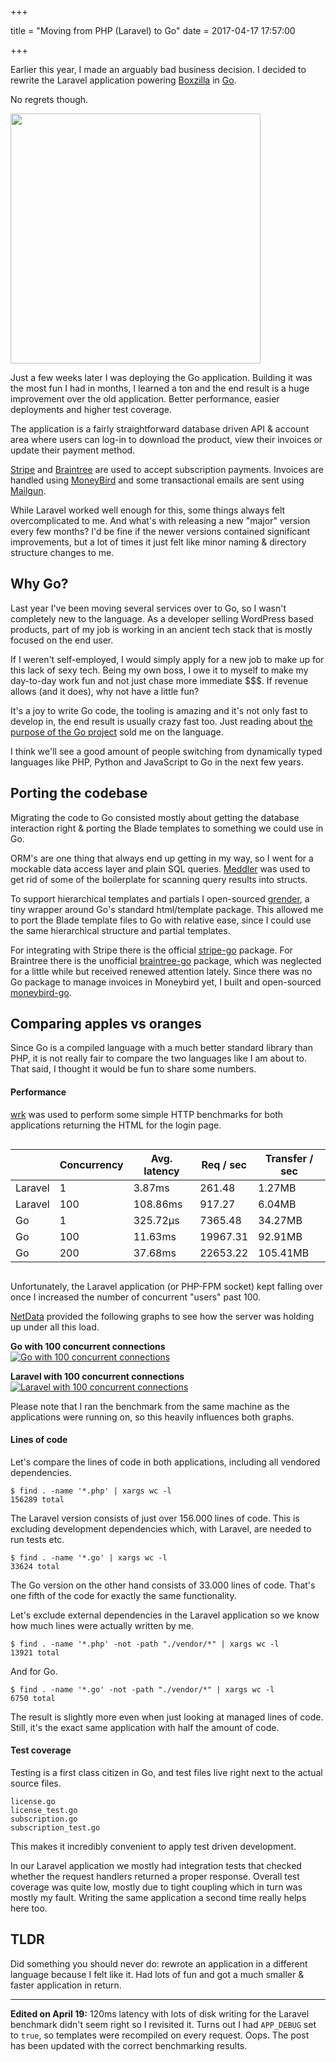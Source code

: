+++

title = "Moving from PHP (Laravel) to Go"
date = 2017-04-17 17:57:00

+++

Earlier this year, I made an arguably bad business decision. I decided to rewrite the Laravel application powering [Boxzilla](https://my.boxzillaplugin.com/) in [Go](https://golang.org/). 

No regrets though. 

<img style="height: 400px; width: auto;" class="small-margin" src="/media/2017/2017-04-boxzilla-platform.jpg">

Just a few weeks later I was deploying the Go application. Building it was the most fun I had in months, I learned a ton and the end result is a huge improvement over the old application. Better performance, easier deployments and higher test coverage. 

The application is a fairly straightforward database driven API & account area where users can log-in to download the product, view their invoices or update their payment method.

[Stripe](https://stripe.com/) and [Braintree](https://www.braintreepayments.com/) are used to accept subscription payments. Invoices are handled using [MoneyBird](https://www.moneybird.com/) and some transactional emails are sent using [Mailgun](https://www.mailgun.com/).

While Laravel worked well enough for this, some things always felt overcomplicated to me. And what's with releasing a new "major" version every few months? I'd be fine if the newer versions contained significant improvements, but a lot of times it just felt like minor naming & directory structure changes to me. 

## Why Go?

Last year I've been moving several services over to Go, so I wasn't completely new to the language. As a developer selling WordPress based products, part of my job is working in an ancient tech stack that is mostly focused on the end user.

If I weren't self-employed, I would simply apply for a new job to make up for this lack of sexy tech. Being my own boss, I owe it to myself to make my day-to-day work fun and not just chase more immediate $$$. If revenue allows (and it does), why not have a little fun?

It's a joy to write Go code, the tooling is amazing and it's not only fast to develop in, the end result is usually crazy fast too. Just reading about [the purpose of the Go project](https://golang.org/doc/faq#What_is_the_purpose_of_the_project) sold me on the language. 

I think we'll see a good amount of people switching from dynamically typed languages like PHP, Python and JavaScript to Go in the next few years.

## Porting the codebase

Migrating the code to Go consisted mostly about getting the database interaction right & porting the Blade templates to something we could use in Go. 

ORM's are one thing that always end up getting in my way, so I went for a mockable data access layer and plain SQL queries. [Meddler](https://github.com/russross/meddler) was used to get rid of some of the boilerplate for scanning query results into structs.

To support hierarchical templates and partials I open-sourced [grender](https://github.com/dannyvankooten/grender), a tiny wrapper around Go's standard html/template package. This allowed me to port the Blade template files to Go with relative ease, since I could use the same hierarchical structure and partial templates.

For integrating with Stripe there is the official [stripe-go](https://github.com/stripe/stripe-go) package. For Braintree there is the unofficial [braintree-go](https://github.com/lionelbarrow/braintree-go) package, which was neglected for a little while but received renewed attention lately. Since there was no Go package to manage invoices in Moneybird yet, I built and open-sourced [moneybird-go](https://github.com/dannyvankooten/moneybird-go).

## Comparing apples vs oranges

Since Go is a compiled language with a much better standard library than PHP, it is not really fair to compare the two languages like I am about to. That said, I thought it would be fun to share some numbers.

#### Performance

[wrk](https://github.com/wg/wrk) was used to perform some simple HTTP benchmarks for both applications returning the HTML for the login page. 

<div style="overflow-x: auto;">

| | Concurrency | Avg. latency  | Req / sec   | Transfer / sec  |
|---|---|---|---|---|
| Laravel | 1  | 3.87ms | 261.48 | 1.27MB |
| Laravel | 100 | 108.86ms | 917.27 | 6.04MB |
| Go | 1 | 325.72μs | 7365.48 | 34.27MB |
| Go | 100 | 11.63ms | 19967.31 | 92.91MB |
| Go | 200 | 37.68ms | 22653.22 | 105.41MB | 

</div>

Unfortunately, the Laravel application (or PHP-FPM socket) kept falling over once I increased the number of concurrent "users" past 100.

[NetData](https://my-netdata.io/) provided the following graphs to see how the server was holding up under all this load. 

**Go with 100 concurrent connections**
[![Go with 100 concurrent connections](/media/2017/2017-benchmark-go-c100.jpg)](/media/2017/2017-benchmark-go-c100.jpg)

**Laravel with 100 concurrent connections**
[![Laravel with 100 concurrent connections](/media/2017/2017-benchmark-laravel-c100.jpg)](/media/2017/2017-benchmark-laravel-c100.jpg)

Please note that I ran the benchmark from the same machine as the applications were running on, so this heavily influences both graphs. 

#### Lines of code

Let's compare the lines of code in both applications, including all vendored dependencies.

```
$ find . -name '*.php' | xargs wc -l
156289 total
```

The Laravel version consists of just over 156.000 lines of code. This is excluding development dependencies which, with Laravel, are needed to run tests etc.

```
$ find . -name '*.go' | xargs wc -l
33624 total
```

The Go version on the other hand consists of 33.000 lines of code. That's one fifth of the code for exactly the same functionality.

Let's exclude external dependencies in the Laravel application so we know how much lines were actually written by me. 

```
$ find . -name '*.php' -not -path "./vendor/*" | xargs wc -l
13921 total
```

And for Go.

```
$ find . -name '*.go' -not -path "./vendor/*" | xargs wc -l
6750 total
```

The result is slightly more even when just looking at managed lines of code. Still, it's the exact same application with half the amount of code.  

#### Test coverage

Testing is a first class citizen in Go, and test files live right next to the actual source files. 

```
license.go
license_test.go
subscription.go
subscription_test.go
```

This makes it incredibly convenient to apply test driven development. 

In our Laravel application we mostly had integration tests that checked whether the request handlers returned a proper response. Overall test coverage was quite low, mostly due to tight coupling which in turn was mostly my fault. Writing the same application a second time really helps here too.

## TLDR

Did something you should never do: rewrote an application in a different language because I felt like it. Had lots of fun and got a much smaller & faster application in return. 

---

**Edited on April 19:** 120ms latency with lots of disk writing for the Laravel benchmark didn't seem right so I revisited it. Turns out I had `APP_DEBUG` set to `true`, so templates were recompiled on every request. Oops. The post has been updated with the correct benchmarking results.



